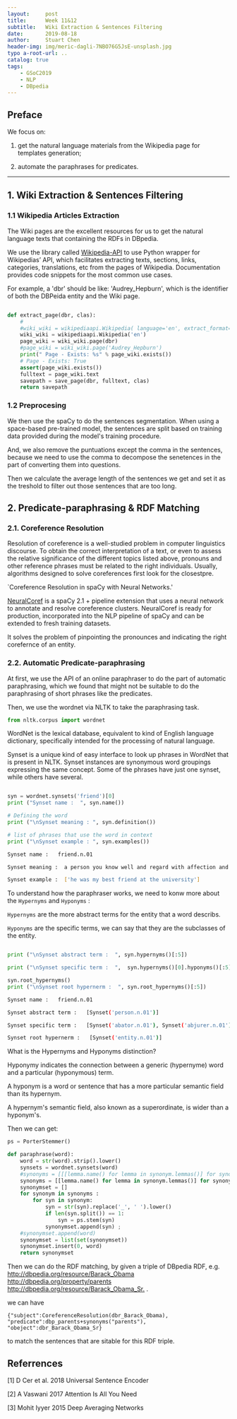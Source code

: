 ```yaml
---
layout:     post
title:      Week 11&12
subtitle:   Wiki Extraction & Sentences Filtering 
date:       2019-08-18
author:     Stuart Chen
header-img: img/meric-dagli-7NBO76G5JsE-unsplash.jpg
typo a-root-url: ..
catalog: true
tags:
    - GSoC2019
    - NLP
    - DBpedia
---
```



## Preface 

We focus on:

 1) get the natural language materials from the Wikipedia page for templates generation;

 2) automate the paraphrases for predicates.

------------------------------------------------------------------------

## 1. Wiki Extraction & Sentences Filtering

### 1.1 Wikipedia Articles Extraction

The Wiki pages are the excellent resources for us to get the natural language texts that containing the RDFs in DBpedia. 

We use the library called [Wikipedia-API](https://github.com/martin-majlis/Wikipedia-API) to use Python wrapper for Wikipedias’ API, which facilitates extracting texts, sections, links, categories, translations, etc from the pages of Wikipedia. Documentation provides code snippets for the most common use cases.

For example, a 'dbr' should be like: 'Audrey_Hepburn', which is the identifier of both the DBPeida entity and the Wiki page.

```python

def extract_page(dbr, clas):
    # 
    #wiki_wiki = wikipediaapi.Wikipedia( language='en', extract_format=wikipediaapi.ExtractFormat.WIKI )    
    wiki_wiki = wikipediaapi.Wikipedia('en')
    page_wiki = wiki_wiki.page(dbr)
    #page_wiki = wiki_wiki.page('Audrey_Hepburn')    
    print(" Page - Exists: %s" % page_wiki.exists())
    # Page - Exists: True
    assert(page_wiki.exists())
    fulltext = page_wiki.text
    savepath = save_page(dbr, fulltext, clas)
    return savepath

```

### 1.2  Preprocesing

We then use the spaCy to do the sentences segmentation. When using a space-based pre-trained model, the sentences are split based on training data provided during the model's training procedure.

And, we also remove the puntuations except the comma in the sentences, because we need to use the comma to decompose the senetences in the part of converting them into questions.

Then we calculate the average length of the sentences we get and set it as the treshold to filter out those sentences that are too long.


## 2. Predicate-paraphrasing & RDF Matching

### 2.1. Coreference Resolution

Resolution of coreference is a well-studied problem in computer linguistics discourse. To obtain the correct interpretation of a text, or even to assess the relative significance of the different topics listed above, pronouns and other reference phrases must be related to the right individuals. Usually, algorithms designed to solve coreferences first look for the closestpre.

`Coreference Resolution in spaCy with Neural Networks.'

[NeuralCoref](https://github.com/huggingface/neuralcoref) is a spaCy 2.1 + pipeline extension that uses a neural network to annotate and resolve coreference clusters. NeuralCoref is ready for production, incorporated into the NLP pipeline of spaCy and can be extended to fresh training datasets.

It solves the problem of pinpointing the pronounces and indicating the right corefernce of an entity.


### 2.2. Automatic Predicate-paraphrasing

At first, we use the API of an online paraphraser to do the part of automatic paraphrasing, which we found that might not be suitable to do the paraphrasing of short phrases like the predicates.

Then, we use the wordnet via NLTK to take the paraphrasing task. 

```python
from nltk.corpus import wordnet
```

WordNet is the lexical database, equivalent to kind of English language dictionary, specifically intended for the processing of natural language. 

Synset is a unique kind of easy interface to look up phrases in WordNet that is present in NLTK. Synset instances are synonymous word groupings expressing the same concept. Some of the phrases have just one synset, while others have several.

```python

syn = wordnet.synsets('friend')[0]
print ("Synset name :  ", syn.name()) 

# Defining the word 
print ("\nSynset meaning : ", syn.definition()) 

# list of phrases that use the word in context 
print ("\nSynset example : ", syn.examples())
```

```bash
Synset name :   friend.n.01

Synset meaning :  a person you know well and regard with affection and trust

Synset example :  ['he was my best friend at the university']
```

To understand how the paraphraser works, we need to konw more about the `Hypernyms` and `Hyponyms` :

`Hypernyms` are the more abstract terms for the entity that a word describs.

`Hyponyms` are the specific terms, we can say that they are the subclasses of the entity.

```python

print ("\nSynset abstract term :  ", syn.hypernyms()[:5]) 

print ("\nSynset specific term :  ",  syn.hypernyms()[0].hyponyms()[:5]) 

syn.root_hypernyms() 
print ("\nSynset root hypernerm :  ", syn.root_hypernyms()[:5])
```

```bash
Synset name :   friend.n.01

Synset abstract term :   [Synset('person.n.01')]

Synset specific term :   [Synset('abator.n.01'), Synset('abjurer.n.01'), Synset('abomination.n.01'), Synset('abstainer.n.02'), Synset('achiever.n.01')]

Synset root hypernerm :   [Synset('entity.n.01')]
```

  What is the Hypernyms and Hyponyms distinction?

Hyponymy indicates the connection between a generic (hypernyme) word and a particular (hyponymous) term. 

A hyponym is a word or sentence that has a more particular semantic field than its hypernym. 

A hypernym's semantic field, also known as a superordinate, is wider than a hyponym's.

Then we can get:

```python   
ps = PorterStemmer() 

def paraphrase(word):
    word = str(word).strip().lower()
    synsets = wordnet.synsets(word)
    #synonyms = [[[lemma.name() for lemma in synonym.lemmas()] for synonym in synset.hyponyms()] for synset in synsets ]
    synonyms = [[lemma.name() for lemma in synonym.lemmas()] for synonym in synsets[0].hyponyms()]  
    synonymset = []
    for synonym in synonyms :
        for syn in synonym:
            syn = str(syn).replace('_', ' ').lower()
            if len(syn.split()) == 1:
                syn = ps.stem(syn)
            synonymset.append(syn) ;
    #synonymset.append(word)
    synonymset = list(set(synonymset))
    synonymset.insert(0, word)
    return synonymset

```

Then we can do the RDF matching, by given a triple of DBpedia RDF, 
 e.g. <http://dbpedia.org/resource/Barack_Obama>	<http://dbpedia.org/property/parents>	<http://dbpedia.org/resource/Barack_Obama_Sr.> .

we can have 

`{"subject":CoreferenceResolution(dbr_Barack_Obama), "predicate":dbp_parents+synonyms("parents"), "obeject":dbr_Barack_Obama_Sr}` 

to match the sentences that are sitable for this RDF triple.




## Referrences

[1] D Cer et al. 2018  Universal Sentence Encoder

[2] A Vaswani  2017  Attention Is All You Need

[3] Mohit Iyyer 2015 Deep Averaging Networks


